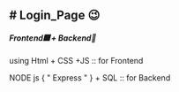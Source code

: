 <h2> # Login_Page 😉</h2>
<h5> Frontend🎆 + Backend🎯 </h5>
<p> using Html + CSS +JS  :: for Frontend </p>
<p> NODE js { " Express " } + SQL  :: for Backend </p>
